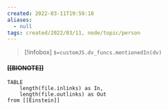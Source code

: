 ```yaml
---
created: 2022-03-11T19:59:18 
aliases:
  - null
tags: created/2022/03/11, node/topic/person
---
```

> [!infobox]
`$=customJS.dv_funcs.mentionedIn(dv)`

#### <s class="topic-title">[[BIONOTE]]</s>


```dataview
TABLE 
	length(file.inlinks) as In, 
	length(file.outlinks) as Out
from [[Einstein]]
```
